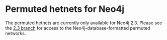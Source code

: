 # Permuted hetnets for Neo4j

The permuted hetnets are currently only available for Neo4j 2.3. Please see the [2.3 branch](https://github.com/hetio/hetionet/tree/neo4j-2.3/hetnet/permuted/neo4j) for access to the Neo4j-database-formatted permuted networks.

